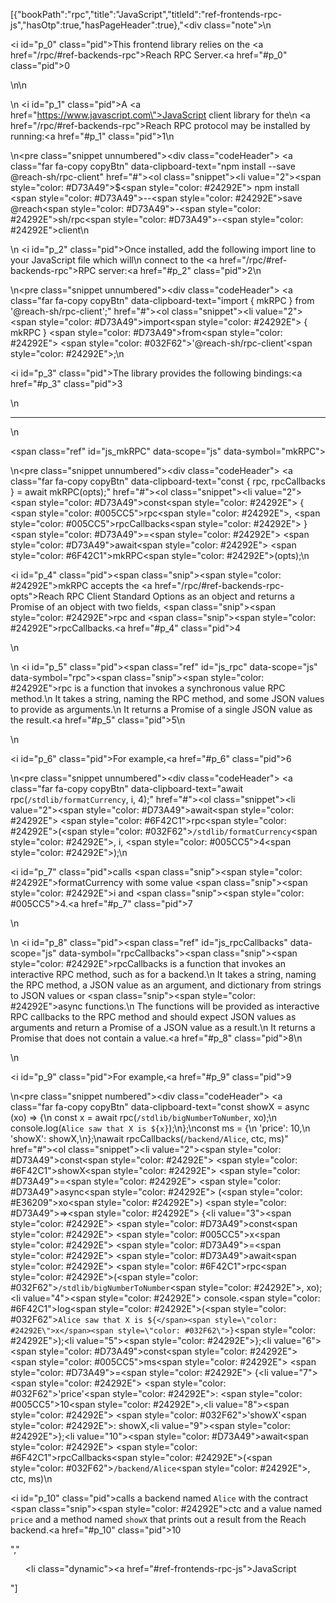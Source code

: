 [{"bookPath":"rpc","title":"JavaScript","titleId":"ref-frontends-rpc-js","hasOtp":true,"hasPageHeader":true},"<div class=\"note\">\n  <p><i id=\"p_0\" class=\"pid\"></i>This frontend library relies on the <a href=\"/rpc/#ref-backends-rpc\">Reach RPC Server</a>.<a href=\"#p_0\" class=\"pid\">0</a></p>\n</div>\n<p>\n  <i id=\"p_1\" class=\"pid\"></i>A <a href=\"https://www.javascript.com\">JavaScript</a> client library for the\n  <a href=\"/rpc/#ref-backends-rpc\">Reach RPC protocol</a> may be installed by running:<a href=\"#p_1\" class=\"pid\">1</a>\n</p>\n<pre class=\"snippet unnumbered\"><div class=\"codeHeader\">&nbsp;<a class=\"far fa-copy copyBtn\" data-clipboard-text=\"npm install --save @reach-sh/rpc-client\" href=\"#\"></a></div><ol class=\"snippet\"><li value=\"2\"><span style=\"color: #D73A49\">$</span><span style=\"color: #24292E\"> npm install </span><span style=\"color: #D73A49\">--</span><span style=\"color: #24292E\">save @reach</span><span style=\"color: #D73A49\">-</span><span style=\"color: #24292E\">sh/rpc</span><span style=\"color: #D73A49\">-</span><span style=\"color: #24292E\">client</span></li></ol></pre>\n<p>\n  <i id=\"p_2\" class=\"pid\"></i>Once installed, add the following import line to your JavaScript file which will\n  connect to the <a href=\"/rpc/#ref-backends-rpc\">RPC server</a>:<a href=\"#p_2\" class=\"pid\">2</a>\n</p>\n<pre class=\"snippet unnumbered\"><div class=\"codeHeader\">&nbsp;<a class=\"far fa-copy copyBtn\" data-clipboard-text=\"import { mkRPC } from '@reach-sh/rpc-client';\" href=\"#\"></a></div><ol class=\"snippet\"><li value=\"2\"><span style=\"color: #D73A49\">import</span><span style=\"color: #24292E\"> { mkRPC } </span><span style=\"color: #D73A49\">from</span><span style=\"color: #24292E\"> </span><span style=\"color: #032F62\">'@reach-sh/rpc-client'</span><span style=\"color: #24292E\">;</span></li></ol></pre>\n<p><i id=\"p_3\" class=\"pid\"></i>The library provides the following bindings:<a href=\"#p_3\" class=\"pid\">3</a></p>\n<hr>\n<p><span class=\"ref\" id=\"js_mkRPC\" data-scope=\"js\" data-symbol=\"mkRPC\"></span></p>\n<pre class=\"snippet unnumbered\"><div class=\"codeHeader\">&nbsp;<a class=\"far fa-copy copyBtn\" data-clipboard-text=\"const { rpc, rpcCallbacks } = await mkRPC(opts);\" href=\"#\"></a></div><ol class=\"snippet\"><li value=\"2\"><span style=\"color: #D73A49\">const</span><span style=\"color: #24292E\"> { </span><span style=\"color: #005CC5\">rpc</span><span style=\"color: #24292E\">, </span><span style=\"color: #005CC5\">rpcCallbacks</span><span style=\"color: #24292E\"> } </span><span style=\"color: #D73A49\">=</span><span style=\"color: #24292E\"> </span><span style=\"color: #D73A49\">await</span><span style=\"color: #24292E\"> </span><span style=\"color: #6F42C1\">mkRPC</span><span style=\"color: #24292E\">(opts);</span></li></ol></pre>\n<p><i id=\"p_4\" class=\"pid\"></i><span class=\"snip\"><span style=\"color: #24292E\">mkRPC</span></span> accepts the <a href=\"/rpc/#ref-backends-rpc-opts\">Reach RPC Client Standard Options</a> as an object and returns a Promise of an object with two fields, <span class=\"snip\"><span style=\"color: #24292E\">rpc</span></span> and <span class=\"snip\"><span style=\"color: #24292E\">rpcCallbacks</span></span>.<a href=\"#p_4\" class=\"pid\">4</a></p>\n<p>\n  <i id=\"p_5\" class=\"pid\"></i><span class=\"ref\" id=\"js_rpc\" data-scope=\"js\" data-symbol=\"rpc\"></span><span class=\"snip\"><span style=\"color: #24292E\">rpc</span></span> is a function that invokes a synchronous value RPC method.\n  It takes a string, naming the RPC method, and some JSON values to provide as arguments.\n  It returns a Promise of a single JSON value as the result.<a href=\"#p_5\" class=\"pid\">5</a>\n</p>\n<p><i id=\"p_6\" class=\"pid\"></i>For example,<a href=\"#p_6\" class=\"pid\">6</a></p>\n<pre class=\"snippet unnumbered\"><div class=\"codeHeader\">&nbsp;<a class=\"far fa-copy copyBtn\" data-clipboard-text=\"await rpc(`/stdlib/formatCurrency`, i, 4);\" href=\"#\"></a></div><ol class=\"snippet\"><li value=\"2\"><span style=\"color: #D73A49\">await</span><span style=\"color: #24292E\"> </span><span style=\"color: #6F42C1\">rpc</span><span style=\"color: #24292E\">(</span><span style=\"color: #032F62\">`/stdlib/formatCurrency`</span><span style=\"color: #24292E\">, i, </span><span style=\"color: #005CC5\">4</span><span style=\"color: #24292E\">);</span></li></ol></pre>\n<p><i id=\"p_7\" class=\"pid\"></i>calls <span class=\"snip\"><span style=\"color: #24292E\">formatCurrency</span></span> with some value <span class=\"snip\"><span style=\"color: #24292E\">i</span></span> and <span class=\"snip\"><span style=\"color: #005CC5\">4</span></span>.<a href=\"#p_7\" class=\"pid\">7</a></p>\n<p>\n  <i id=\"p_8\" class=\"pid\"></i><span class=\"ref\" id=\"js_rpcCallbacks\" data-scope=\"js\" data-symbol=\"rpcCallbacks\"></span><span class=\"snip\"><span style=\"color: #24292E\">rpcCallbacks</span></span> is a function that invokes an interactive RPC method, such as for a backend.\n  It takes a string, naming the RPC method, a JSON value as an argument, and dictionary from strings to JSON values or <span class=\"snip\"><span style=\"color: #24292E\">async</span></span> functions.\n  The functions will be provided as interactive RPC callbacks to the RPC method and should expect JSON values as arguments and return a Promise of a JSON value as a result.\n  It returns a Promise that does not contain a value.<a href=\"#p_8\" class=\"pid\">8</a>\n</p>\n<p><i id=\"p_9\" class=\"pid\"></i>For example,<a href=\"#p_9\" class=\"pid\">9</a></p>\n<pre class=\"snippet numbered\"><div class=\"codeHeader\">&nbsp;<a class=\"far fa-copy copyBtn\" data-clipboard-text=\"const showX = async (xo) => {\n  const x = await rpc(`/stdlib/bigNumberToNumber`, xo);\n  console.log(`Alice saw that X is ${x}`);\n};\nconst ms = {\n  'price': 10,\n  'showX': showX,\n};\nawait rpcCallbacks(`/backend/Alice`, ctc, ms)\" href=\"#\"></a></div><ol class=\"snippet\"><li value=\"2\"><span style=\"color: #D73A49\">const</span><span style=\"color: #24292E\"> </span><span style=\"color: #6F42C1\">showX</span><span style=\"color: #24292E\"> </span><span style=\"color: #D73A49\">=</span><span style=\"color: #24292E\"> </span><span style=\"color: #D73A49\">async</span><span style=\"color: #24292E\"> (</span><span style=\"color: #E36209\">xo</span><span style=\"color: #24292E\">) </span><span style=\"color: #D73A49\">=&gt;</span><span style=\"color: #24292E\"> {</span></li><li value=\"3\"><span style=\"color: #24292E\">  </span><span style=\"color: #D73A49\">const</span><span style=\"color: #24292E\"> </span><span style=\"color: #005CC5\">x</span><span style=\"color: #24292E\"> </span><span style=\"color: #D73A49\">=</span><span style=\"color: #24292E\"> </span><span style=\"color: #D73A49\">await</span><span style=\"color: #24292E\"> </span><span style=\"color: #6F42C1\">rpc</span><span style=\"color: #24292E\">(</span><span style=\"color: #032F62\">`/stdlib/bigNumberToNumber`</span><span style=\"color: #24292E\">, xo);</span></li><li value=\"4\"><span style=\"color: #24292E\">  console.</span><span style=\"color: #6F42C1\">log</span><span style=\"color: #24292E\">(</span><span style=\"color: #032F62\">`Alice saw that X is ${</span><span style=\"color: #24292E\">x</span><span style=\"color: #032F62\">}`</span><span style=\"color: #24292E\">);</span></li><li value=\"5\"><span style=\"color: #24292E\">};</span></li><li value=\"6\"><span style=\"color: #D73A49\">const</span><span style=\"color: #24292E\"> </span><span style=\"color: #005CC5\">ms</span><span style=\"color: #24292E\"> </span><span style=\"color: #D73A49\">=</span><span style=\"color: #24292E\"> {</span></li><li value=\"7\"><span style=\"color: #24292E\">  </span><span style=\"color: #032F62\">'price'</span><span style=\"color: #24292E\">: </span><span style=\"color: #005CC5\">10</span><span style=\"color: #24292E\">,</span></li><li value=\"8\"><span style=\"color: #24292E\">  </span><span style=\"color: #032F62\">'showX'</span><span style=\"color: #24292E\">: showX,</span></li><li value=\"9\"><span style=\"color: #24292E\">};</span></li><li value=\"10\"><span style=\"color: #D73A49\">await</span><span style=\"color: #24292E\"> </span><span style=\"color: #6F42C1\">rpcCallbacks</span><span style=\"color: #24292E\">(</span><span style=\"color: #032F62\">`/backend/Alice`</span><span style=\"color: #24292E\">, ctc, ms)</span></li></ol></pre>\n<p><i id=\"p_10\" class=\"pid\"></i>calls a backend named <code>Alice</code> with the contract <span class=\"snip\"><span style=\"color: #24292E\">ctc</span></span> and a value named <code>price</code> and a method named <code>showX</code> that prints out a result from the Reach backend.<a href=\"#p_10\" class=\"pid\">10</a></p>","<ul><li class=\"dynamic\"><a href=\"#ref-frontends-rpc-js\">JavaScript</a></li></ul>"]